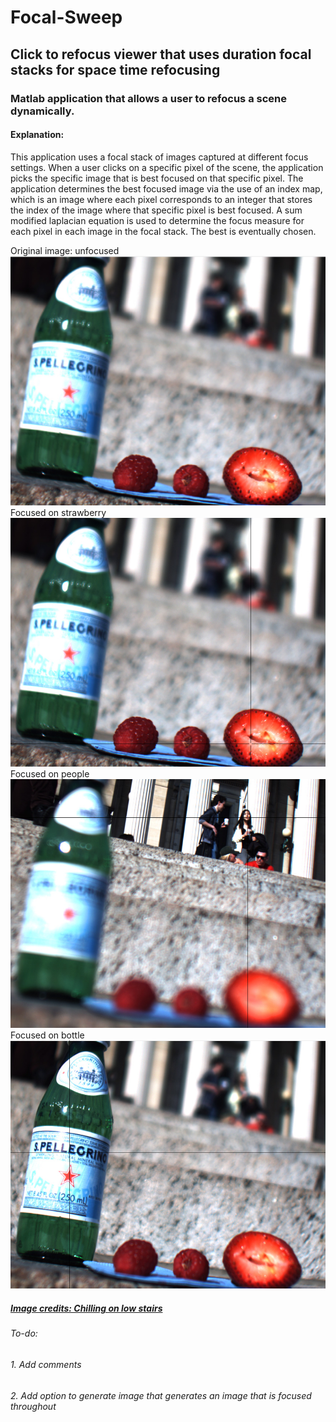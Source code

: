 # Focal-Sweep
## Click to refocus viewer that uses duration focal stacks for space time refocusing
### Matlab application that allows a user to refocus a scene dynamically.
#### Explanation: 
This application uses a focal stack of images captured at different focus settings. When a user clicks on a specific pixel of the scene, the application picks the specific image that is best focused on that specific pixel.
The application determines the best focused image via the use of an index map, which is an image where each pixel corresponds to an integer that stores the index of the image where that specific pixel is best focused.
A sum modified laplacian equation is used to determine the focus measure for each pixel in each image in the focal stack. The best is eventually chosen.

Original image: unfocused
![](/screenshots/original.png "Original image: unfocused")
Focused on strawberry
![](/screenshots/strawberry.png "Focused on strawberry")
Focused on people
![](/screenshots/people.png "Focused on people")
Focused on bottle
![](/screenshots/bottle.png "Focused on bottle")

##### [Image credits: Chilling on low stairs](http://www.cs.columbia.edu/CAVE/projects/focalsweep/)  

###### To-do:
###### 1. Add comments
###### 2. Add option to generate image that generates an image that is focused throughout
